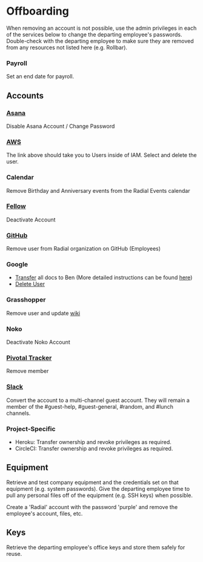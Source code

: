 # Offboarding

When removing an account is not possible, use the admin privileges in each of the services below to change the
departing employee's passwords. Double-check with the departing
employee to make sure they are removed from any resources not listed here (e.g. Rollbar).

### Payroll

Set an end date for payroll.

## Accounts

### [Asana](https://app.asana.com/)

Disable Asana Account / Change Password

### [AWS](https://console.aws.amazon.com/iam/home?region=us-west-2#/users)

The link above should take you to Users inside of IAM. Select and delete the user.

### Calendar

Remove Birthday and Anniversary events from the Radial Events calendar

### [Fellow](https://app.fellow.co/account/users/)

Deactivate Account

### [GitHub](https://github.com/orgs/RadialDevGroup/people)

Remove user from Radial organization on GitHub (Employees)

### Google

- [Transfer](https://admin.google.com/AdminHome#AppDetails:service=Drive+and+Docs&flyout=tools) all docs to Ben (More detailed instructions can be found [here](https://support.google.com/a/answer/1247799?hl=en))
- [Delete User](https://admin.google.com/ac/users)

### Grasshopper

Remove user and update [wiki](https://github.com/RadialDevGroup/Policy/wiki/Telephone-Extensions)

### Noko

Deactivate Noko Account

### [Pivotal Tracker](https://www.pivotaltracker.com/accounts/954909/memberships)

Remove member

### [Slack](https://radialdevgroup.slack.com/admin)

Convert the account to a multi-channel guest account. They will
remain a member of the #guest-help, #guest-general, #random, and #lunch
channels.

### Project-Specific

* Heroku: Transfer ownership and revoke privileges as required.
* CircleCI: Transfer ownership and revoke privileges as required.

## Equipment

Retrieve and test company equipment and the credentials set on that equipment (e.g. system passwords).
Give the departing employee time to pull any personal files off of the equipment (e.g. SSH
keys) when possible.

Create a 'Radial' account with the password 'purple' and remove the employee's account, files, etc.

## Keys

Retrieve the departing employee's office keys and store them safely for reuse.
